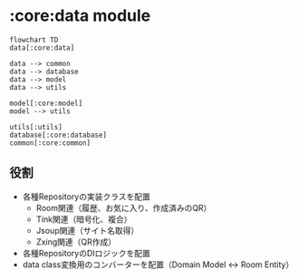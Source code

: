 # :core:data module

```mermaid
flowchart TD
data[:core:data]

data --> common
data --> database
data --> model
data --> utils

model[:core:model]
model --> utils

utils[:utils]
database[:core:database]
common[:core:common]
```

## 役割
* 各種Repositoryの実装クラスを配置
  * Room関連（履歴、お気に入り、作成済みのQR）
  * Tink関連（暗号化、複合）
  * Jsoup関連（サイト名取得）
  * Zxing関連（QR作成）
* 各種RepositoryのDIロジックを配置
* data class変換用のコンバーターを配置（Domain Model ↔︎ Room Entity）